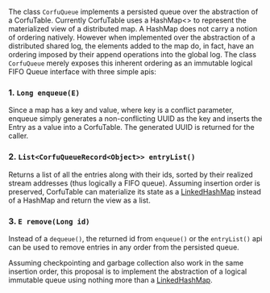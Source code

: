 The class `CorfuQueue` implements a persisted queue over the abstraction of a CorfuTable. Currently CorfuTable uses a HashMap<> to represent the materialized view of a distributed map. A HashMap does not carry a notion of ordering natively. However when implemented over the abstraction of a distributed shared log, the elements added to the map do, in fact, have an ordering imposed by their append operations into the global log. The class `CorfuQueue` merely exposes this inherent ordering as an immutable logical FIFO Queue interface with three simple apis:

###  1. `Long enqueue(E)`
Since a map has a key and value, where key is a conflict parameter, enqueue simply generates a non-conflicting UUID as the key and inserts the Entry as a value into a CorfuTable. The generated UUID is returned for the caller.

### 2. `List<CorfuQueueRecord<Object>> entryList()`
Returns a list of all the entries along with their ids, sorted by their realized stream addresses (thus logically a FIFO queue). Assuming insertion order is preserved, CorfuTable can materialize its state as a [LinkedHashMap](https://docs.oracle.com/javase/8/docs/api/java/util/LinkedHashMap.html) instead of a HashMap and return the view as a list.

### 3. `E remove(Long id)`
Instead of a `dequeue()`, the returned id from `enqueue()` or the `entryList()` api can be used to remove entries in any order from the persisted queue.

Assuming checkpointing and garbage collection also work in the same insertion order, this proposal is to implement the abstraction of a logical immutable queue using nothing more than a [LinkedHashMap](https://docs.oracle.com/javase/8/docs/api/java/util/LinkedHashMap.html).
